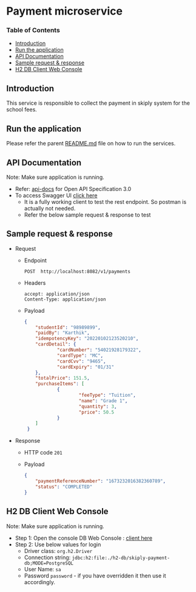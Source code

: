# Payment microservice

### Table of Contents
- [Introduction](#introduction)
- [Run the application](#run-the-application)
- [API Documentation](#api-documentation)
- [Sample request & response](#sample-request--response)
- [H2 DB Client Web Console](#h2-db-client-web-console)

## Introduction

This service is responsible to collect the payment in skiply system for the school fees.

## Run the application
 Please refer the parent [README.md](../README.md#local-run) file on how to run the services.

## API Documentation
Note: Make sure application is running.
 - Refer: [api-docs](http://localhost:8082/v3/api-docs) for Open API Specification 3.0
 - To access Swagger UI [click here](http://localhost:8082/swagger-ui/index.html)
   - It is a fully working client to test the rest endpoint. So postman is actually not needed.
   - Refer the below sample request & response to test

## Sample request & response
- Request
  - Endpoint
    ```
    POST  http://localhost:8082/v1/payments
    ```

  - Headers
    ```
    accept: application/json
    Content-Type: application/json
    ```
    
  - Payload
    ```json
    {
        "studentId": "98989899",
        "paidBy": "Karthik",
        "idempotencyKey": "20220102123520210",
        "cardDetail": {
                "cardNumber": "54021928179322",
                "cardType": "MC",
                "cardCvv": "9465",
                "cardExpiry": "01/31"
        },
        "totalPrice": 151.5,
        "purchaseItems": [
                {
                        "feeType": "Tuition",
                        "name": "Grade 1",
                        "quantity": 3,
                        "price": 50.5
                }
        ]
     }
     ```
    
- Response
  - HTTP code  `201`
    
  - Payload
    ```json
    {
        "paymentReferenceNumber": "1673232016382360789",
        "status": "COMPLETED"
    }
    ```

## H2 DB Client Web Console
Note: Make sure application is running.
  - Step 1: Open the console DB Web Console : [client here](http://localhost:8082/h2-console)
  - Step 2: Use below values for login
    - Driver class: `org.h2.Driver` 
    - Connection string: `jdbc:h2:file:./h2-db/skiply-payment-db;MODE=PostgreSQL`
    - User Name: `sa`
    - Password `password`  - if you have overridden it then use it accordingly.

